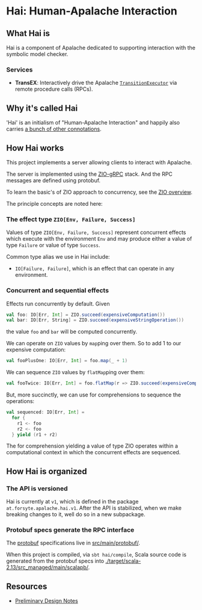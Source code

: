 # Hai: Human-Apalache Interaction

## What Hai is

Hai is a component of Apalache dedicated to supporting interaction with the
symbolic model checker.

### Services

- **TransEX**:  Interactively drive the Apalache
  [`TransitionExecutor`](../tla/bmcmt/trex/TransitionExecutor.scala) via remote
  procedure calls (RPCs).

## Why it's called Hai

'Hai' is an initialism of "Human-Apalache Interaction" and happily also carries
[a bunch of other connotations](https://en.wiktionary.org/wiki/hai).

## How Hai works

This project implements a server allowing clients to interact with Apalache. 

The server is implemented using the
[ZIO-gRPC](https://scalapb.github.io/zio-grpc/) stack. And the RPC messages are
defined using protobuf.

To learn the basic's of ZIO approach to concurrency, see the [ZIO
overview](https://zio.dev/version-1.x/overview/).

The principle concepts are noted here:

### The effect type `ZIO[Env, Failure, Success]`

Values of type `ZIO[Env, Failure, Success]` represent concurrent effects which
execute with the environment `Env` and may produce either a value of type
`Failure` or value of type `Success`.

Common type alias we use in Hai include:

- `IO[Failure, Failure]`, which is an effect that can operate in any
  environment.

### Concurrent and sequential effects

Effects run concurrently by default. Given

``` scala
val foo: IO[Err, Int] = ZIO.succeed(expensiveComputation())
val bar: IO[Err, String] = ZIO.succeed(expensiveStringOperation())
```

the value `foo` and `bar` will be computed concurrently.

We can operate on `ZIO` values by `map`ping over them. So to add 1 to our
expensive computation:

``` scala
val fooPlusOne: IO[Err, Int] = foo.map(_ + 1)
```

We can sequence `ZIO` values by `flatMap`ping over them:

``` scala
val fooTwice: IO[Err, Int] = foo.flatMap(r => ZIO.succeed(expensiveComputation() + r))
```

But, more succinctly, we can use for comprehensions to sequence the operations:

``` scala
val sequenced: IO[Err, Int] = 
  for {
    r1 <- foo
    r2 <- foo
  } yield (r1 + r2)
```

The for comprehension yielding a value of type ZIO operates within a
computational context in which the concurrent effects are sequenced.

## How Hai is organized

### The API is versioned

Hai is currently at `v1`, which is defined in the package
`at.forsyte.apalache.hai.v1`. After the API is stabilized, when we make breaking
changes to it, well do so in a new subpackage.

### Protobuf specs generate the RPC interface

The [protobuf](https://developers.google.com/protocol-buffers/docs/proto3)
specifications live in [src/main/protobuf/](src/main/protobuf/).

When this project is compiled, via `sbt hai/compile`, Scala source code is
generated from the protobuf specs into
[./target/scala-2.13/src_managed/main/scalapb/](./target/scala-2.13/src_managed/main/scalapb/).


## Resources

- [Preliminary Design Notes](../docs/src/adr/010rfc-transition-explorer.md)
